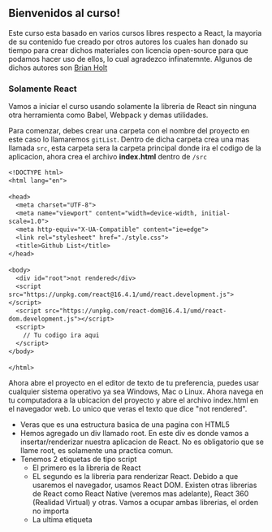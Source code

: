 ## Bienvenidos al curso!

Este curso esta basado en varios cursos libres respecto a React, la mayoria de su contenido fue creado por otros autores los cuales han donado su tiempo para crear dichos materiales con licencia open-source para que podamos hacer uso de ellos, lo cual agradezco infinatemnte. Algunos de dichos autores son [Brian Holt](https://github.com/btholt)

### Solamente React

Vamos a iniciar el curso usando solamente la libreria de React sin ninguna otra herramienta como Babel, Webpack y demas utilidades.

Para comenzar, debes crear una carpeta con el nombre del proyecto en este caso lo llamaremos `gitList`. Dentro de dicha carpeta crea una mas llamada `src`, esta carpeta sera la carpeta principal donde ira el codigo de la aplicacion, ahora crea el archivo **index.html** dentro de `/src`

```
<!DOCTYPE html>
<html lang="en">

<head>
  <meta charset="UTF-8">
  <meta name="viewport" content="width=device-width, initial-scale=1.0">
  <meta http-equiv="X-UA-Compatible" content="ie=edge">
  <link rel="stylesheet" href="./style.css">
  <title>Github List</title>
</head>

<body>
  <div id="root">not rendered</div>
  <script src="https://unpkg.com/react@16.4.1/umd/react.development.js"></script>
  <script src="https://unpkg.com/react-dom@16.4.1/umd/react-dom.development.js"></script>
  <script>
    // Tu codigo ira aqui
  </script>
</body>

</html>
```

Ahora abre el proyecto en el editor de texto de tu preferencia, puedes usar cualquier sistema operativo ya sea Windows, Mac o Linux. Ahora navega en tu computadora a la ubicacion del proyecto y abre el archivo index.html en el navegador web. Lo unico que veras el texto que dice "not rendered".

- Veras que es una estructura basica de una pagina con HTML5
- Hemos agregado un div llamado root. En este div es donde vamos a insertar/renderizar nuestra aplicacion de React. No es obligatorio que se llame root, es solamente una practica comun.
- Tenemos 2 etiquetas de tipo script
  - El primero es la libreria de React
  - EL segundo es la libreria para renderizar React. Debido a que usaremos el navegador, usamos React DOM. Existen otras librerias de React como React Native (veremos mas adelante), React 360 (Realidad Virtual) y otras. Vamos a ocupar ambas librerias, el orden no importa
  - La ultima etiqueta <script> es donde vamos a colocar nuestro codigo.

En la ultima etiqueta, agrega el siguiente codigo.

```
const App = () => {
  return React.createElement(
    "div",
    {},
    React.createElement("h1", {}, "Lista de proyectos de GitHub!")
  );
};

ReactDOM.render(React.createElement(App), document.getElementById("root"));
```

Esta es la aplicacion de React mas simple que podamos construir.

- El primer paso es hacer nuestro propio Componente, App. React es todo relacionado a crear componentes. Luego tomar dichos componentes y crear otros componentes basados en esos.
- Hay 2 tipos de Componentes, componentes funcionales y componentes de clases. Este es un componente funcional. Luego veremos los componentes de clases.
- Un componente funcional _debe_ retornar siempre codigo de HTML (lo cual `React.createElement` genera).
- Basicamente estamos creando una etiqueta div con una etiqueta h1 y el texto de dicho titulo.
- `ReatDOM.render` es quien tomar nuestro componente `App` y lo agrega al DOM (en nuestro caso lo estamos agregando al elemento `root`)
- Puedes notar que estamos usando `React.createElement` con `App` como parametro para `ReactDOM.render`. Necesitamos instanciar `App` para poder renderizarlo.

Ahora bien, vamos a separar nuestros componentes de React de nuestro archivo index.html, dentro de la carpeta `/src` crea un archivo nuevo llamado `App.js`, lueg corta el codigo de React de index.html y pegalo dentro del archivo recien creado.

```
// ./src/App.js
const App = () => {
  return React.createElement(
    "div",
    {},
    React.createElement("h1", {}, "Lista de proyectos de GitHub!")
  );
};

ReactDOM.render(React.createElement(App), document.getElementById("root"));
```

Ahora hacemos referencia al nuevo archivo de Javascript dentro del index.html.

```
<!DOCTYPE html>
<html lang="en">

<head>
  <meta charset="UTF-8">
  <meta name="viewport" content="width=device-width, initial-scale=1.0">
  <meta http-equiv="X-UA-Compatible" content="ie=edge">
  <link rel="stylesheet" href="./style.css">
  <title>Github List</title>
</head>

<body>
  <div id="root">not rendered</div>
  <script src="https://unpkg.com/react@16.4.1/umd/react.development.js"></script>
  <script src="https://unpkg.com/react-dom@16.4.1/umd/react-dom.development.js"></script>
  <script src="./App.js"></script>
</body>

</html>
```

### Herramientas - npm, ESLint, Prettier

#### npm

npm no significa Node Package Manager. Sin embargo, es el package manager para Node.

Para poder iniciar un proyecto de npm, necesitas ejecutar `npm init` en la ruta principal de tu proyecto Si no tienes Node.js instalado, favor instalalo. Cuando ejecutes `npm init` te hara una serie de preguntas. Si no sabes las respuestas o no te interesan, solamente presiona enter. Siempre podras modifica el archivo package.json luego. Esto nos permitira poder dar inicio y poder agregar paquetes.

#### Calidad de Codigo

Es muy importante escribir codigo de calidad. Puede que existan otras librerias para mantener un codigo de calidad, pero las siguientes son las que yo uso y recomiendo.

#### Prettier

Prettier es una excelente herramienta que se encarga de "mejorar" la estetica de nuestro cdigo, donde agregar identacion, cuanta identacion, cuando hacer enters, etc etc.

Vamos a integrar Prettier en nuestro proyecto, puedes instalar Prettier de forma global `npm install --global prettier`. Para probar prettier y ver los resultados de nuestro codigo formateado con las configuraciones predeterminadas de Prettier, debes ejecutar el siguiente codigo dentro de la carpeta `./src` de tu proyecto `prettier App.js`. Si dicho formato te parece bien, puedes ejecutar `prettier --write App.js` y de esa forma Prettier formateara tu codigo por ti (Cool!, ;)).

Prettier funciona de maravilla con Visual Studio Code (editor que Yo les recomendaria). Solo se debe descargar la extension de Prettier. Pro tip: Configuralo para que solamente se ejecute cuando detecte un archivo de configuracion de Prettier.

Para que la herramienta sepa que tenemos un proyecto con Prettier, vamos a crear un archivo llamado `.prettierrc` en la ruta principal de nuestro proyecto y colocar `{}` dentro. Esto le avisa a Prettier de que usaremos la configuracion predeterminada.

#### npm/Yarn scripts

Puede ser muy dificil tener recordar todos los comandos de nuestro CLI para ejecutarlos en nuestro proyecto. Podemos agregar comandos a nuestro proyecto y luego simplemente ejecutarlos.

Primero ejecuta `npm install -D prettier`. `-D` significa solamente para ambiente de desarrollo. Luego dentro del archivo `package.json` en la seccion de "scripts" agrega lo siguiente:

```
"scripts": {
	"format": "prettier --write \"src/**/*.{js,jsx}\"",
},
```

Ahora puedes ejecutar `yarn format` o `npm run format` y ejecutara dicho comando automaticamente.

#### ESLint

Aparte de Prettier que se encarga de formatear nuestro codigo, se recomienda usar una herramienta que obligue a seguir algunos estilos.

Primero que nada ejecuta, `npm install -D eslint` para instalar eslint como dependencia de tu proyecto, luego configuras tu proyecto para que use eslint.

Existen decenas de configuraciones para ESLint y puedes usar la que quieras. La Airbnb es sin duda la mas popular. Vamos a crear el archivo `.eslintrc.json` el cual es el archivo de configuracion de eslint para nuestro proyecto.

```
{
  "extends": ["eslint:recommended", "prettier", "prettier/react"],
  "plugins": [],
  "parserOptions": {
    "ecmaVersion": 2016,
    "sourceType": "module",
    "ecmaFeatures": {
      "jsx": true
    }
  },
  "env": {
    "es6": true,
    "browser": true,
    "node": true
  }
}
```

Esta es una combinacion de configuracions para ESLint y Pretier. Lo mas probable ocupes instalar un par de librerias mas para la configuracion entre ESLint y Prettier, ejecuta el siguiente comando en la carpeta principal de tu proyecto `npm install -D eslint-config-prettier`

Ejecuta el comando `./node_modules/.bin/eslint src/App.js` y veras que te muestra posiblemente varios errores.

Ahora agrega el siguiente comando dentro del package.json

```
"lint": "eslint **/*.{js,jsx} --quiet"
```

ESLint tambien tiene un plugin para integrarlo con Visual Studio Code, lo cual te sugiero que lo hagas. Al final, luego de implementar Prettier y ESLint, la seccion de scripts del package.json luce de la siguiente manera:

```
"scripts": {
    "format": "prettier --write \"src/**/*.{js,jsx}\"",
    "lint": "eslint **/*.{js,jsx} --quiet"
  },
```

#### Webpack y Babel

Ya que tenemos asegurado nuestro codigo limpio usando un linter y que podemos ejecutar nuestros comandos cortesia de npm, vamos a trabajar en la compilacion/build de nuestro codigo. Para esto, vamos a utilizar Webpack y Babel.

#### Webpack

Webpack es una increible herramienta que salio hace unos 3 años al mercado y los desarrolladores con React lo han tomado como una de las herramientas principales debido a sus funcionalidades. En este curso solamente cubriremos los conceptos basicos de Webpack (debido a que es extenso) y nos concentraremos unicamente en 2 funcionalidades: compilacion de modulos y la habilidad de insertarle loaders.

Mas adelante durante la clase usaremos `create-react-app` para crear nuestros proyectos de React, pero por ahora, vale la pena que primero conozcamos los fundamentos de React, Webpack y Babel para que sepamos que sucede detras del telon de `create-react-app`.

Basicamente, **el trabajo de Webpack es combinar todos nuestros archivos de Javascript donde residen nuestros componentes en un solo archivo.**

Lo siguiente que debemos hacer es agregar la libreria de React y ReactDOM como dependencias de nuestro proyecto, pare ello ejecuta el siguiente comando `npm install -D react react-dom`

Dentro de nuestro componente `./src/App.js` vamos a escribir el siguiente codigo al inicio.

```
import React from "react";
import { render } from "react-dom";
...
render(React.createElement(App), document.getElementById("root"));
```

Seguido de eso, vamos a instalar Webpack como dependencia de desarrollo para nuestro proyecto, ejecuta el siguiente comando en la ruta principal de tu proyecto `npm install -D webpack webpack-cli`.

Ahora, vamos a reestructurar los archivos en nuestro proyecto, vamos a crear una carpeta llamada `dist` en la ruta principal y moveremos nuestro archivo index.html de `./src/index.html` hacia `./dist/index.html`.

```
dist
  index.html
src
  App.js
```

Luego, necesitamos modificar nuestro archivo `index.html` de la siguiente manera.

```
<!DOCTYPE html>
<html lang="en">

<head>
  <meta charset="UTF-8">
  <meta name="viewport" content="width=device-width, initial-scale=1.0">
  <meta http-equiv="X-UA-Compatible" content="ie=edge">
  <link rel="stylesheet" href="./style.css">
  <title>Github List</title>
</head>

<body>
  <div id="root">not rendered</div>
  <script src="main.js"></script>
</body>

</html>
```

Como ya tenemos importadas las librerias de React y ReactDOM, ya no ocupamos hacer referencia a ellas desde el index.html, de ahora en adelante, solamente haremos referencia a un nuevo archivo que todavia no tenemos `<script src="main.js"></script>`.

Ahora si, vamos a ver Webpack en accion (finalmente xD), para ello desde nuestro terminal en la ruta de nuestro proyecto ejecutamos el siguiente comando
`./node_modules/.bin/webpack src/App.js`

Lo que acabamos de hacer es indicarle a webpack que nos haga un bundle(unificacion) de nuestro componente App.js y automaticamente nos crea el archivo `./dist/main.js`. Dentro de dicho archivo tenemos compilado nuestro codigo de React de nuestro componente App.js, mas adelante, cuando hagamos mas componentes de React para nuestro proyecto, crearemos mas archivos con extension `*.js`, es alli donde webpack entra en escena, creando un solo archivo para nuestros componentes junto con todas y cada una de las dependencias entre dichos archivos.

![Webpack](/img/webpack.png)
Imagen: [Ejemplo grafico de la utilidad de webpack](https://webpack.js.org/)

Para corroborar que todo salio bien, desde la carpeta `dist` de tu proyecto, abre el archivo index.html en el navegador y veras renderizado nuestro unico componente hasta ahora.

#### Babel

Babel es una excelente herramienta, Babel transforma nuestro codigo de React el cual usa la sintaxis conocida como JSX (veremos mas adelante), en sintaxis de Javascript normal. Tambien transforma nuestro codigo de ES6 (version reciente de JS que incorpora bastantes cambios y mejorar al lenguaje) en Javascript que todos los navegadore puedan entender.

A continuacion instala las siguientes librerias de babel desde tu terminal:

```
npm install -D babel-core babel-loader@7 babel-preset-env babel-preset-react
```

En esta ocasion estamos usando Babel6, para ello debemos usar babel-loader version 7. La version actual de Babel que recien salio hace un par de meses es Babel7, el cual usa por default babel-loade@8.

Crea un nuevo archivo en la ruta de tu proyecto llamado `.babelrc`, y pega:

```
{
  "presets": [
    "react",
    ["env", {
      "targets": {
        "browsers": "last 2 versions"
      },
      "loose": true,
      "modules": false
    }]
  ]
}
```

Babel maneja los conceptos de Plugins, cada una de las transformaciones de nuestro codigo vienen en forma de Plugins, para ello Babel usa el concepto de presets o plugins. En este caso le estamos indicando a babel que use el plugin para transformar codigo de react `react` y de ES6 cuando le indicamos `env`.

Ademas, le estamos indicando a Babel que transforme nuestro codigo para que sea compatible con las ultimas 2 versiones de los navegadores donde se cargue nuestra aplicacion de React. Por ultimo le estamos indicando a Babel que No transforme los modulos.

#### Webpack Loaders

Loaders son utilidades que Webpack tomara codigo de entrada, transpilarlo, y generara una salida, tu puedes usars loaders para transpilar codigo como CfeeScript, TypeScript o PureScript. Los loaders de Webpack tambien pueden hacer otras funcionalidades como incluir CSS, imagenes y transformar SVGs. En este ejemplo solamente vamos a utilizar la transformacion de JS.

Ejecuta el siguiente comando desde tu terminal `./node_modules/.bin/webpack --module-bind 'js=babel-loader' src/App.js`

Ahora vamos a crear un archivo de configuracion para Webpack donde especificaremos ademas babel-loader. Para ello en la ruta del proyecto crea un archivo llamado `webpack.config.js`

```
const path = require("path");

module.exports = {
  context: __dirname,
  entry: "./src/App.js",
  devtool: "source-map",
  output: {
    path: path.join(__dirname, "dist"),
    filename: "main.js"
  },
  resolve: {
    extensions: [".js", ".jsx", ".json"]
  },
  stats: {
    colors: true,
    reasons: true,
    chunks: false
  },
  module: {
    rules: [
      {
        test: /\.jsx?$/,
        loader: "babel-loader"
      }
    ]
  },
  mode: "development"
};
```

Le estamos indicando a Webpack cual es el archivo de entrada (entry) para que compile, este es el componente principal de nuestra aplicacion. Tambien le especificamos una ruta de salidad (output), asi como el nombre del archivo que contiene el build,`main.js`. Tambien le especificamos las extensiones que debe buscar (.js, .jsx, .json), seguido algunas estadisticas (stats) que se mostraran en la terminal, luego algunos loaders en este caso babel-loader, y para terminar, especificamos el mode en development/production.

Ahora bien, si ejecutamos el comando `./node_modules/.bin/webpack` estaremos haciendo el build de nuestro proyecto. En ese caso, podemos agregar un comando en nuestro package.json para que sea mucho mas facil hacer el build. Agrega el siguiente comando en scripts `"build": "webpack"`. Al final, los scripts que tenemos hasta ahora son los siguientes:

Con dicho script de `build` creado, para ejecutarlo, solamente escribes el comando `npm run build` desde tu terminal.

Ahora bien, cada vez que hagamos un cambio a nuestro codigo, tenemos que ejecutar el build, pero, podemos modificar ese comportamiento. Webpack acepta que le pasemos un comando asi `webpack --watch`, lo que hace watch es ejecutar el build y en cada cambio de codigo automaticamente volvera a hacer el build por nosotros.

Podemos tomar ventaja de --watch, asi que agreguemos otro script a nuestro package.json asi `"watch": "webpack --watch"`

```
...
"scripts": {
    "format": "prettier --write \"src/**/*.{js,jsx}\"",
    "lint": "eslint **/*.{js,jsx} --quiet",
    "build": "webpack",
    "watch": "webpack --watch"
  },
...
```
